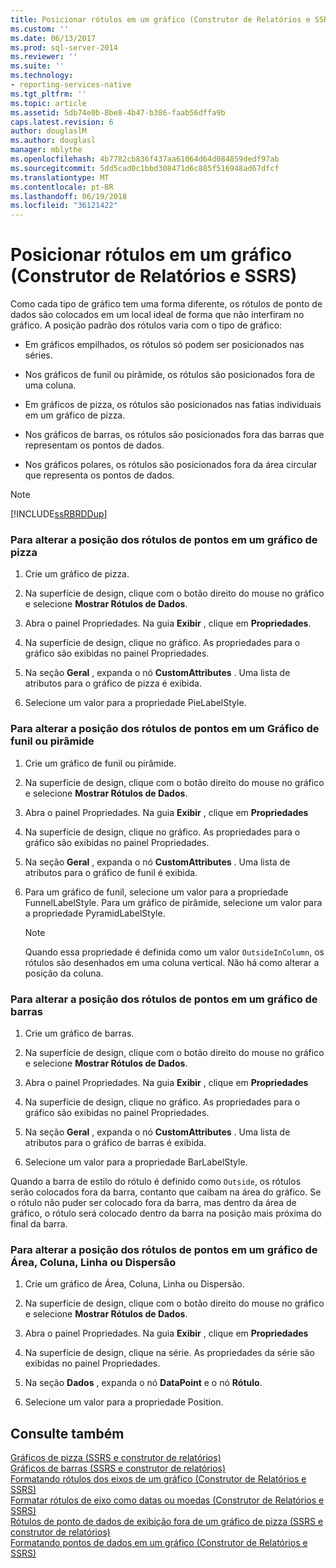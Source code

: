 ```yaml
---
title: Posicionar rótulos em um gráfico (Construtor de Relatórios e SSRS) | Microsoft Docs
ms.custom: ''
ms.date: 06/13/2017
ms.prod: sql-server-2014
ms.reviewer: ''
ms.suite: ''
ms.technology:
- reporting-services-native
ms.tgt_pltfrm: ''
ms.topic: article
ms.assetid: 5db74e0b-8be8-4b47-b386-faab56dffa9b
caps.latest.revision: 6
author: douglaslM
ms.author: douglasl
manager: mblythe
ms.openlocfilehash: 4b7782cb836f437aa61064d64d084859dedf97ab
ms.sourcegitcommit: 5dd5cad0c1bbd308471d6c885f516948ad67dfcf
ms.translationtype: MT
ms.contentlocale: pt-BR
ms.lasthandoff: 06/19/2018
ms.locfileid: "36121422"
---
```

# <a name="position-labels-in-a-chart-report-builder-and-ssrs"></a>Posicionar rótulos em um gráfico (Construtor de Relatórios e SSRS)
  Como cada tipo de gráfico tem uma forma diferente, os rótulos de ponto de dados são colocados em um local ideal de forma que não interfiram no gráfico. A posição padrão dos rótulos varia com o tipo de gráfico:  
  
-   Em gráficos empilhados, os rótulos só podem ser posicionados nas séries.  
  
-   Nos gráficos de funil ou pirâmide, os rótulos são posicionados fora de uma coluna.  
  
-   Em gráficos de pizza, os rótulos são posicionados nas fatias individuais em um gráfico de pizza.  
  
-   Nos gráficos de barras, os rótulos são posicionados fora das barras que representam os pontos de dados.  
  
-   Nos gráficos polares, os rótulos são posicionados fora da área circular que representa os pontos de dados.  
  
> [!NOTE]  
>  [!INCLUDE[ssRBRDDup](../../includes/ssrbrddup-md.md)]  
  
### <a name="to-change-the-position-of-point-labels-in-a-pie-chart"></a>Para alterar a posição dos rótulos de pontos em um gráfico de pizza  
  
1.  Crie um gráfico de pizza.  
  
2.  Na superfície de design, clique com o botão direito do mouse no gráfico e selecione **Mostrar Rótulos de Dados**.  
  
3.  Abra o painel Propriedades. Na guia **Exibir** , clique em **Propriedades**.  
  
4.  Na superfície de design, clique no gráfico. As propriedades para o gráfico são exibidas no painel Propriedades.  
  
5.  Na seção **Geral** , expanda o nó **CustomAttributes** . Uma lista de atributos para o gráfico de pizza é exibida.  
  
6.  Selecione um valor para a propriedade PieLabelStyle.  
  
### <a name="to-change-the-position-of-point-labels-in-a-funnel-or-pyramid-chart"></a>Para alterar a posição dos rótulos de pontos em um Gráfico de funil ou pirâmide  
  
1.  Crie um gráfico de funil ou pirâmide.  
  
2.  Na superfície de design, clique com o botão direito do mouse no gráfico e selecione **Mostrar Rótulos de Dados**.  
  
3.  Abra o painel Propriedades. Na guia **Exibir** , clique em **Propriedades**  
  
4.  Na superfície de design, clique no gráfico. As propriedades para o gráfico são exibidas no painel Propriedades.  
  
5.  Na seção **Geral** , expanda o nó **CustomAttributes** . Uma lista de atributos para o gráfico de funil é exibida.  
  
6.  Para um gráfico de funil, selecione um valor para a propriedade FunnelLabelStyle. Para um gráfico de pirâmide, selecione um valor para a propriedade PyramidLabelStyle.  
  
    > [!NOTE]  
    >  Quando essa propriedade é definida como um valor `OutsideInColumn`, os rótulos são desenhados em uma coluna vertical. Não há como alterar a posição da coluna.  
  
### <a name="to-change-the-position-of-point-labels-in-a-bar-chart"></a>Para alterar a posição dos rótulos de pontos em um gráfico de barras  
  
1.  Crie um gráfico de barras.  
  
2.  Na superfície de design, clique com o botão direito do mouse no gráfico e selecione **Mostrar Rótulos de Dados**.  
  
3.  Abra o painel Propriedades. Na guia **Exibir** , clique em **Propriedades**  
  
4.  Na superfície de design, clique no gráfico. As propriedades para o gráfico são exibidas no painel Propriedades.  
  
5.  Na seção **Geral** , expanda o nó **CustomAttributes** . Uma lista de atributos para o gráfico de barras é exibida.  
  
6.  Selecione um valor para a propriedade BarLabelStyle.  
  
 Quando a barra de estilo do rótulo é definido como `Outside`, os rótulos serão colocados fora da barra, contanto que caibam na área do gráfico. Se o rótulo não puder ser colocado fora da barra, mas dentro da área de gráfico, o rótulo será colocado dentro da barra na posição mais próxima do final da barra.  
  
### <a name="to-change-the-position-of-point-labels-in-an-area-column-line-or-scatter-chart"></a>Para alterar a posição dos rótulos de pontos em um gráfico de Área, Coluna, Linha ou Dispersão  
  
1.  Crie um gráfico de Área, Coluna, Linha ou Dispersão.  
  
2.  Na superfície de design, clique com o botão direito do mouse no gráfico e selecione **Mostrar Rótulos de Dados**.  
  
3.  Abra o painel Propriedades. Na guia **Exibir** , clique em **Propriedades**  
  
4.  Na superfície de design, clique na série. As propriedades da série são exibidas no painel Propriedades.  
  
5.  Na seção **Dados** , expanda o nó **DataPoint** e o nó **Rótulo**.  
  
6.  Selecione um valor para a propriedade Position.  
  
## <a name="see-also"></a>Consulte também  
 [Gráficos de pizza &#40;SSRS e construtor de relatórios&#41;](charts-report-builder-and-ssrs.md)   
 [Gráficos de barras &#40;SSRS e construtor de relatórios&#41;](bar-charts-report-builder-and-ssrs.md)   
 [Formatando rótulos dos eixos de um gráfico &#40;Construtor de Relatórios e SSRS&#41;](formatting-axis-labels-on-a-chart-report-builder-and-ssrs.md)   
 [Formatar rótulos de eixo como datas ou moedas &#40;Construtor de Relatórios e SSRS&#41;](format-axis-labels-as-dates-or-currencies-report-builder-and-ssrs.md)   
 [Rótulos de ponto de dados de exibição fora de um gráfico de pizza &#40;SSRS e construtor de relatórios&#41;](display-data-point-labels-outside-a-pie-chart-report-builder-and-ssrs.md)   
 [Formatando pontos de dados em um gráfico &#40;Construtor de Relatórios e SSRS&#41;](formatting-data-points-on-a-chart-report-builder-and-ssrs.md)  
  
  